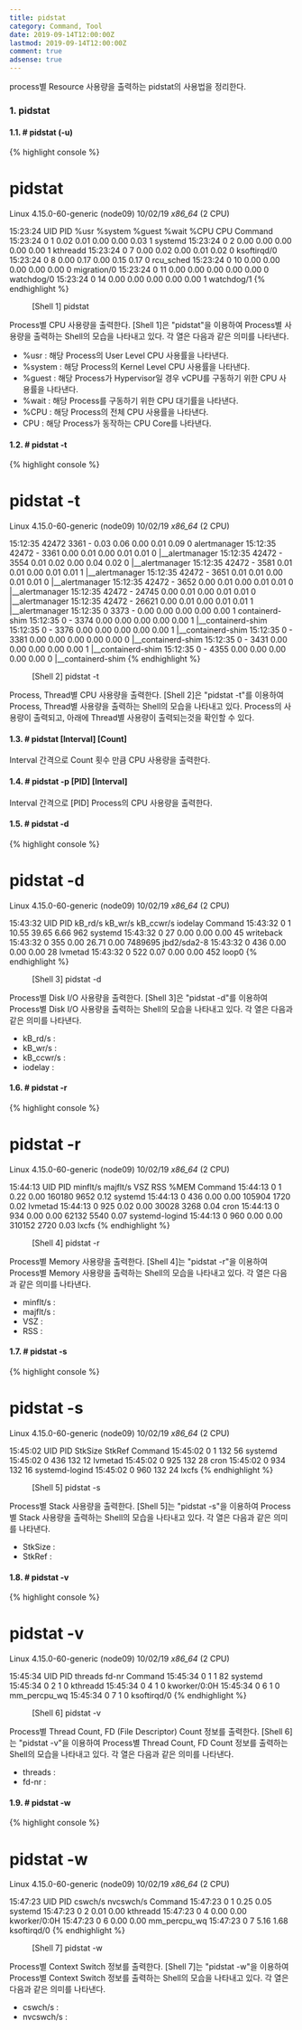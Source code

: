 ```yaml
---
title: pidstat
category: Command, Tool
date: 2019-09-14T12:00:00Z
lastmod: 2019-09-14T12:00:00Z
comment: true
adsense: true
---
```


process별 Resource 사용량을 출력하는 pidstat의 사용법을 정리한다.

### 1. pidstat

#### 1.1. # pidstat (-u)

{% highlight console %}
# pidstat
Linux 4.15.0-60-generic (node09)        10/02/19        _x86_64_        (2 CPU)

15:23:24      UID       PID    %usr %system  %guest   %wait    %CPU   CPU  Command
15:23:24        0         1    0.02    0.01    0.00    0.00    0.03     1  systemd
15:23:24        0         2    0.00    0.00    0.00    0.00    0.00     1  kthreadd
15:23:24        0         7    0.00    0.02    0.00    0.01    0.02     0  ksoftirqd/0
15:23:24        0         8    0.00    0.17    0.00    0.15    0.17     0  rcu_sched
15:23:24        0        10    0.00    0.00    0.00    0.00    0.00     0  migration/0
15:23:24        0        11    0.00    0.00    0.00    0.00    0.00     0  watchdog/0
15:23:24        0        14    0.00    0.00    0.00    0.00    0.00     1  watchdog/1
{% endhighlight %}
<figure>
<figcaption class="caption">[Shell 1] pidstat</figcaption>
</figure>

Process별 CPU 사용량을 출력한다. [Shell 1]은 "pidstat"을 이용하여 Process별 사용량을 출력하는 Shell의 모습을 나타내고 있다. 각 열은 다음과 같은 의미를 나타낸다.

* %usr : 해당 Process의 User Level CPU 사용률을 나타낸다.
* %system : 해당 Process의 Kernel Level CPU 사용률을 나타낸다.
* %guest : 해당 Process가 Hypervisor일 경우 vCPU를 구동하기 위한 CPU 사용률을 나타낸다.
* %wait : 해당 Process를 구동하기 위한 CPU 대기률을 나타낸다.
* %CPU : 해당 Process의 전체 CPU 사용률을 나타낸다.
* CPU : 해당 Process가 동작하는 CPU Core를 나타낸다.

#### 1.2. # pidstat -t

{% highlight console %}
# pidstat -t
Linux 4.15.0-60-generic (node09)        10/02/19        _x86_64_        (2 CPU)

15:12:35    42472      3361         -    0.03    0.06    0.00    0.01    0.09     0  alertmanager
15:12:35    42472         -      3361    0.00    0.01    0.00    0.01    0.01     0  |__alertmanager
15:12:35    42472         -      3554    0.01    0.02    0.00    0.04    0.02     0  |__alertmanager
15:12:35    42472         -      3581    0.01    0.01    0.00    0.01    0.01     1  |__alertmanager
15:12:35    42472         -      3651    0.01    0.01    0.00    0.01    0.01     0  |__alertmanager
15:12:35    42472         -      3652    0.00    0.01    0.00    0.01    0.01     0  |__alertmanager
15:12:35    42472         -     24745    0.00    0.01    0.00    0.01    0.01     0  |__alertmanager
15:12:35    42472         -     26621    0.00    0.01    0.00    0.01    0.01     1  |__alertmanager 
15:12:35        0      3373         -    0.00    0.00    0.00    0.00    0.00     1  containerd-shim
15:12:35        0         -      3374    0.00    0.00    0.00    0.00    0.00     1  |__containerd-shim
15:12:35        0         -      3376    0.00    0.00    0.00    0.00    0.00     1  |__containerd-shim
15:12:35        0         -      3381    0.00    0.00    0.00    0.00    0.00     0  |__containerd-shim
15:12:35        0         -      3431    0.00    0.00    0.00    0.00    0.00     1  |__containerd-shim
15:12:35        0         -      4355    0.00    0.00    0.00    0.00    0.00     0  |__containerd-shim 
{% endhighlight %}
<figure>
<figcaption class="caption">[Shell 2] pidstat -t</figcaption>
</figure>

Process, Thread별 CPU 사용량을 출력한다. [Shell 2]은 "pidstat -t"를 이용하여 Process, Thread별 사용량을 출력하는 Shell의 모습을 나타내고 있다. Process의 사용량이 출력되고, 아래에 Thread별 사용량이 출력되는것을 확인할 수 있다.

#### 1.3. # pidstat [Interval] [Count]

Interval 간격으로 Count 횟수 만큼 CPU 사용량을 출력한다.

#### 1.4. # pidstat -p [PID] [Interval]

Interval 간격으로 [PID] Process의 CPU 사용량을 출력한다.

#### 1.5. # pidstat -d

{% highlight console %}
# pidstat -d
Linux 4.15.0-60-generic (node09)        10/02/19        _x86_64_        (2 CPU)

15:43:32      UID       PID   kB_rd/s   kB_wr/s kB_ccwr/s iodelay  Command
15:43:32        0         1     10.55     39.65      6.66     962  systemd
15:43:32        0        27      0.00      0.00      0.00      45  writeback
15:43:32        0       355      0.00     26.71      0.00 7489695  jbd2/sda2-8
15:43:32        0       436      0.00      0.00      0.00      28  lvmetad
15:43:32        0       522      0.07      0.00      0.00     452  loop0
{% endhighlight %}
<figure>
<figcaption class="caption">[Shell 3] pidstat -d</figcaption>
</figure>

Process별 Disk I/O 사용량을 출력한다. [Shell 3]은 "pidstat -d"를 이용하여 Process별 Disk I/O 사용량을 출력하는 Shell의 모습을 나타내고 있다. 각 열은 다음과 같은 의미를 나타낸다.

* kB_rd/s : 
* kB_wr/s :
* kB_ccwr/s :
* iodelay :

#### 1.6. # pidstat -r

{% highlight console %}
# pidstat -r
Linux 4.15.0-60-generic (node09)        10/02/19        _x86_64_        (2 CPU)

15:44:13      UID       PID  minflt/s  majflt/s     VSZ     RSS   %MEM  Command
15:44:13        0         1      0.22      0.00  160180    9652   0.12  systemd
15:44:13        0       436      0.00      0.00  105904    1720   0.02  lvmetad
15:44:13        0       925      0.02      0.00   30028    3268   0.04  cron
15:44:13        0       934      0.00      0.00   62132    5540   0.07  systemd-logind
15:44:13        0       960      0.00      0.00  310152    2720   0.03  lxcfs 
{% endhighlight %}
<figure>
<figcaption class="caption">[Shell 4] pidstat -r</figcaption>
</figure>

Process별 Memory 사용량을 출력한다. [Shell 4]는 "pidstat -r"을 이용하여 Process별 Memory 사용량을 출력하는 Shell의 모습을 나타내고 있다. 각 열은 다음과 같은 의미를 나타낸다.

* minflt/s :
* majflt/s :
* VSZ :
* RSS :

#### 1.7. # pidstat -s

{% highlight console %}
# pidstat -s
Linux 4.15.0-60-generic (node09)        10/02/19        _x86_64_        (2 CPU)

15:45:02      UID       PID StkSize  StkRef  Command
15:45:02        0         1     132      56  systemd
15:45:02        0       436     132      12  lvmetad
15:45:02        0       925     132      28  cron
15:45:02        0       934     132      16  systemd-logind
15:45:02        0       960     132      24  lxcfs 
{% endhighlight %}
<figure>
<figcaption class="caption">[Shell 5] pidstat -s</figcaption>
</figure>

Process별 Stack 사용량을 출력한다. [Shell 5]는 "pidstat -s"을 이용하여 Process별 Stack 사용량을 출력하는 Shell의 모습을 나타내고 있다. 각 열은 다음과 같은 의미를 나타낸다.

* StkSize :
* StkRef :

#### 1.8. # pidstat -v

{% highlight console %}
# pidstat -v
Linux 4.15.0-60-generic (node09)        10/02/19        _x86_64_        (2 CPU)

15:45:34      UID       PID threads   fd-nr  Command
15:45:34        0         1       1      82  systemd
15:45:34        0         2       1       0  kthreadd
15:45:34        0         4       1       0  kworker/0:0H
15:45:34        0         6       1       0  mm_percpu_wq
15:45:34        0         7       1       0  ksoftirqd/0 
{% endhighlight %}
<figure>
<figcaption class="caption">[Shell 6] pidstat -v</figcaption>
</figure>

Process별 Thread Count, FD (File Descriptor) Count 정보를 출력한다. [Shell 6]는 "pidstat -v"을 이용하여 Process별 Thread Count, FD Count 정보를 출력하는 Shell의 모습을 나타내고 있다. 각 열은 다음과 같은 의미를 나타낸다.

* threads : 
* fd-nr :

#### 1.9. # pidstat -w

{% highlight console %}
# pidstat -w
Linux 4.15.0-60-generic (node09)        10/02/19        _x86_64_        (2 CPU)

15:47:23      UID       PID   cswch/s nvcswch/s  Command
15:47:23        0         1      0.25      0.05  systemd
15:47:23        0         2      0.01      0.00  kthreadd
15:47:23        0         4      0.00      0.00  kworker/0:0H
15:47:23        0         6      0.00      0.00  mm_percpu_wq
15:47:23        0         7      5.16      1.68  ksoftirqd/0 
{% endhighlight %}
<figure>
<figcaption class="caption">[Shell 7] pidstat -w</figcaption>
</figure>

Process별 Context Switch 정보를 출력한다. [Shell 7]는 "pidstat -w"을 이용하여 Process별 Context Switch 정보를 출력하는 Shell의 모습을 나타내고 있다. 각 열은 다음과 같은 의미를 나타낸다.

* cswch/s :
* nvcswch/s :
